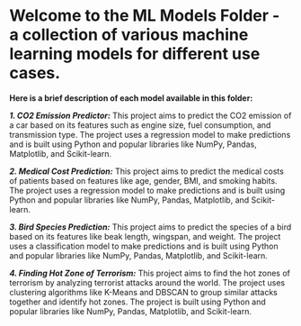 # Welcome to the ML Models Folder - a collection of various machine learning models for different use cases.

**Here is a brief description of each model available in this folder:**

**_1. CO2 Emission Predictor:_**
This project aims to predict the CO2 emission of a car based on its features such as engine size, fuel consumption, and transmission type. The project uses a regression model to make predictions and is built using Python and popular libraries like NumPy, Pandas, Matplotlib, and Scikit-learn.

**_2. Medical Cost Prediction:_**
This project aims to predict the medical costs of patients based on features like age, gender, BMI, and smoking habits. The project uses a regression model to make predictions and is built using Python and popular libraries like NumPy, Pandas, Matplotlib, and Scikit-learn.

**_3. Bird Species Prediction:_**
This project aims to predict the species of a bird based on its features like beak length, wingspan, and weight. The project uses a classification model to make predictions and is built using Python and popular libraries like NumPy, Pandas, Matplotlib, and Scikit-learn.

**_4. Finding Hot Zone of Terrorism:_**
This project aims to find the hot zones of terrorism by analyzing terrorist attacks around the world. The project uses clustering algorithms like K-Means and DBSCAN to group similar attacks together and identify hot zones. The project is built using Python and popular libraries like NumPy, Pandas, Matplotlib, and Scikit-learn.
